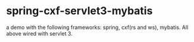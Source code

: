# spring-cxf-servlet3-mybatis
a demo with the following frameworks: spring, cxf(rs and ws), mybatis. All above wired with servlet 3.
